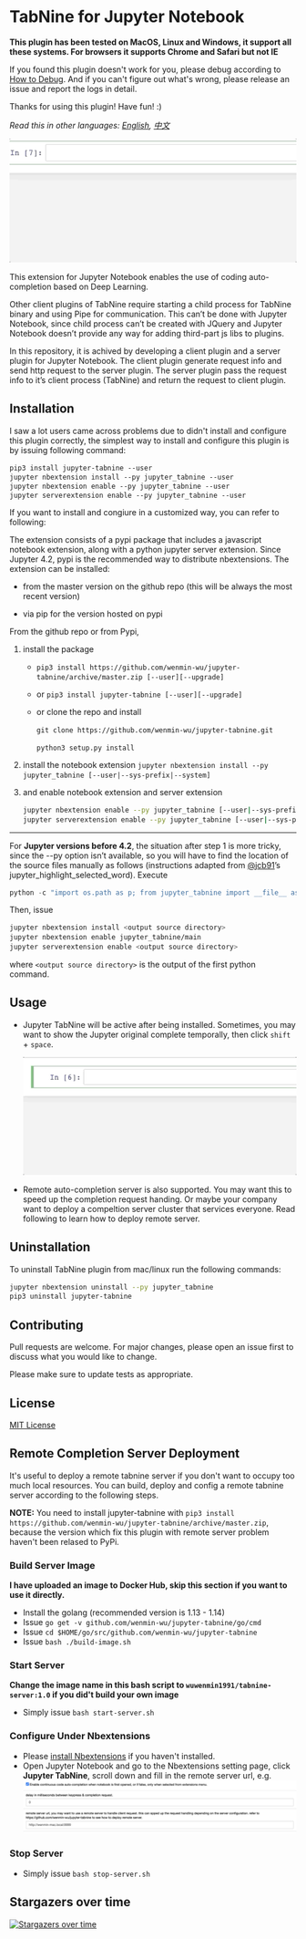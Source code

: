 # TabNine for Jupyter Notebook

**This plugin has been tested on MacOS, Linux and Windows, it support all these systems. For browsers it supports Chrome and Safari but not IE**

If you found this plugin doesn't work for you, please debug according to [How to Debug](DEBUG.md). And if you can't figure out what's wrong, please release an issue and report the logs in detail.

Thanks for using this plugin! Have fun! :)

*Read this in other languages: [English](README.md), [中文](README.ch.md)*

![jupyter-tabnine](images/demo.gif)

This extension for Jupyter Notebook enables the use of coding auto-completion based on Deep Learning.

Other client plugins of TabNine require starting a child process for TabNine binary and using Pipe for communication. This can’t be done with Jupyter Notebook, since child process can’t be created with JQuery and Jupyter Notebook doesn’t provide any way for adding third-part js libs to plugins.

In this repository, it is achived by developing a client plugin and a server plugin for Jupyter Notebook. The client plugin generate request info and send http request to the server plugin. The server plugin pass the request info to it’s client process (TabNine) and return the request to client plugin.

## Installation

I saw a lot users came across problems due to didn't install and configure this plugin correctly, the simplest way to install and configure this plugin is by issuing following command:

```
pip3 install jupyter-tabnine --user
jupyter nbextension install --py jupyter_tabnine --user
jupyter nbextension enable --py jupyter_tabnine --user
jupyter serverextension enable --py jupyter_tabnine --user
```

If you want to install and congiure in a customized way, you can refer to following:

The extension consists of a pypi package that includes a javascript
notebook extension, along with a python jupyter server extension. Since Jupyter 4.2, pypi is the recommended way to distribute nbextensions. The extension can be installed:

* from the master version on the github repo (this will be always the most recent version)

* via pip for the version hosted on pypi

From the github repo or from Pypi,
1. install the package
    * `pip3 install https://github.com/wenmin-wu/jupyter-tabnine/archive/master.zip [--user][--upgrade]`
    * or `pip3 install jupyter-tabnine [--user][--upgrade]`
    * or clone the repo and install
    
        `git clone https://github.com/wenmin-wu/jupyter-tabnine.git`
        
        `python3 setup.py install`
2. install the notebook extension
    `jupyter nbextension install --py jupyter_tabnine [--user|--sys-prefix|--system]`

3. and enable notebook extension and server extension
    ```Bash
    jupyter nbextension enable --py jupyter_tabnine [--user|--sys-prefix|--system]
    jupyter serverextension enable --py jupyter_tabnine [--user|--sys-prefix|--system]
    ```
---
For **Jupyter versions before 4.2**, the situation after step 1 is more tricky, since the --py option isn’t available, so you will have to find the location of the source files manually as follows (instructions adapted from [@jcb91](https://github.com/jcb91)’s jupyter_highlight_selected_word). Execute

```Python
python -c "import os.path as p; from jupyter_tabnine import __file__ as f, _jupyter_nbextension_paths as n; print(p.normpath(p.join(p.dirname(f), n()[0]['src'])))"
```
Then, issue
```Bash
jupyter nbextension install <output source directory>
jupyter nbextension enable jupyter_tabnine/main
jupyter serverextension enable <output source directory>
```
where `<output source directory>` is the output of the first python command.

## Usage

* Jupyter TabNine will be active after being installed. Sometimes, you may want to show the Jupyter original complete temporally, then click `shift` + `space`.

   ![show original complete demo](images/show-original-complete.gif)
* Remote auto-completion server is also supported. You may want this to speed up the completion request handing. Or maybe your company want to deploy a compeltion server cluster that services everyone. Read following to learn how to deploy remote server.

## Uninstallation
To uninstall TabNine plugin from mac/linux run the following commands:
```Bash
jupyter nbextension uninstall --py jupyter_tabnine
pip3 uninstall jupyter-tabnine
```

## Contributing

Pull requests are welcome. For major changes, please open an issue first to discuss what you would like to change.

Please make sure to update tests as appropriate.

## License

[MIT License](LICENSE)

## Remote Completion Server Deployment
It's useful to deploy a remote tabnine server if you don't want to occupy too much local resources. You can build, deploy and config a remote tabnine server according to the following steps.

**NOTE:** You need to install jupyter-tabnine with `pip3 install https://github.com/wenmin-wu/jupyter-tabnine/archive/master.zip`, because the version which fix this plugin with remote server problem haven't been relased to PyPi.
### Build Server Image
**I have uploaded an image to Docker Hub, skip this section if you want to use it directly.**
* Install the golang (recommended version is 1.13 - 1.14)
* Issue `go get -v github.com/wenmin-wu/jupyter-tabnine/go/cmd`
* Issue `cd $HOME/go/src/github.com/wenmin-wu/jupyter-tabnine`
* Issue `bash ./build-image.sh`
### Start Server
**Change the image name in this bash script to `wuwenmin1991/tabnine-server:1.0` if you did't build your own image**
* Simply issue `bash start-server.sh`

### Configure Under Nbextensions
* Please [install Nbextensions](https://jupyter-contrib-nbextensions.readthedocs.io/en/latest/install.html) if you haven't installed.
* Open Jupyter Notebook and go to the Nbextensions setting page, click **Jupyter TabNine**, scroll down and fill in the remote server url, e.g.
![remote-server-url-config](images/remote-server-url-config.jpg)
### Stop Server
* Simply issue `bash stop-server.sh`

## Stargazers over time

[![Stargazers over time](https://starchart.cc/wenmin-wu/jupyter-tabnine.svg)](https://starchart.cc/wenmin-wu/jupyter-tabnine)

